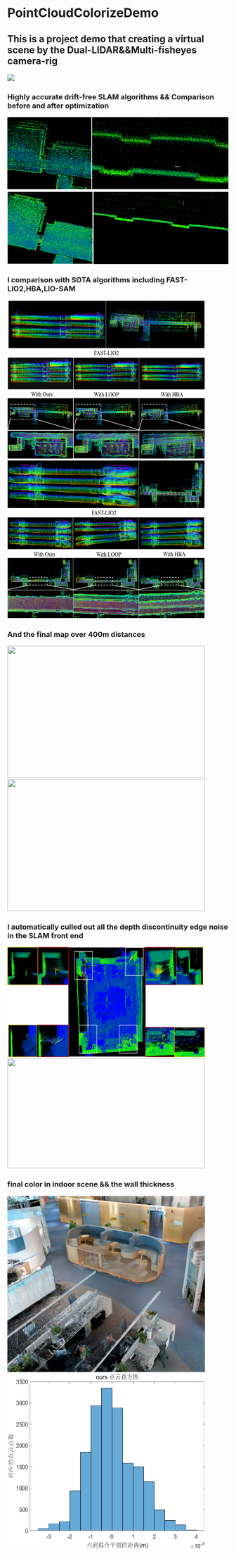 # PointCloudColorizeDemo

## This is a project demo that creating a virtual scene by the Dual-LIDAR&amp;&amp;Multi-fisheyes camera-rig 
<img src="https://github.com/jkff00/PointCloudColorizeDemo/assets/94893280/5af2b248-11ff-4aa4-becc-52d0d03a20db" width="500px">

### Highly accurate drift-free SLAM algorithms && Comparison before and after optimization
![image](https://github.com/jkff00/PointCloudColorizeDemo/blob/main/project/slam/图片3.png)



### I comparison with SOTA algorithms including FAST-LIO2,HBA,LIO-SAM
<img src="https://github.com/jkff00/PointCloudColorizeDemo/blob/main/project/slam/图片10.png" width="450" height="360"><img src="https://github.com/jkff00/PointCloudColorizeDemo/blob/main/project/slam/图片11.png" width="450" height="360"/>

### And the final map over 400m distances
<img src="https://github.com/jkff00/PointCloudColorizeDemo/blob/main/project/slam/GIF%202023-7-20%2016-47-35.gif" width="450" height="300"><img src="https://github.com/jkff00/PointCloudColorizeDemo/blob/main/project/slam/GIF%202023-7-20%2017-28-33.gif" width="450" height="300">
###  I automatically culled out all the depth discontinuity edge noise in the SLAM front end
<img src="https://github.com/jkff00/PointCloudColorizeDemo/blob/main/project/color/denoise.png" width="450" height="250"><img src="https://github.com/jkff00/PointCloudColorizeDemo/blob/main/GIF%202023-7-19%2013-58-32.gif" width="450" height="250"/>

###  final color in indoor scene && the wall thickness
<img src="https://github.com/jkff00/PointCloudColorizeDemo/blob/main/project/color/img1.png" width="450" height="400"><img src="https://github.com/jkff00/PointCloudColorizeDemo/blob/main/project/color/ours_plane_thick.png" width="450" height="400"/>






